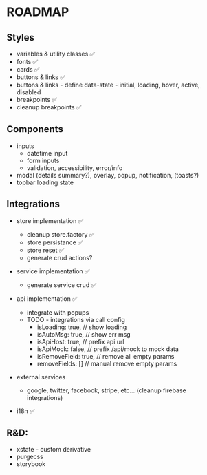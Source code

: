 # ROADMAP

## Styles

- variables & utility classes ✅
- fonts ✅
- cards ✅
- buttons & links ✅
- buttons & links - define data-state - initial, loading, hover, active, disabled
- breakpoints ✅
- cleanup breakpoints ✅

## Components

- inputs
  - datetime input
  - form inputs
  - validation, accessibility, error/info
- modal (details summary?), overlay, popup, notification, (toasts?)
- topbar loading state

## Integrations

- store implementation ✅
  - cleanup store.factory ✅
  - store persistance ✅
  - store reset ✅
  - generate crud actions?
- service implementation ✅
  - generate service crud ✅
- api implementation ✅

  - integrate with popups
  - TODO - integrations via call config
    - isLoading: true, // show loading
    - isAutoMsg: true, // show err msg
    - isApiHost: true, // prefix api url
    - isApiMock: false, // prefix /api/mock to mock data
    - isRemoveField: true, // remove all empty params
    - removeFields: [] // manual remove empty params

- external services
  - google, twitter, facebook, stripe, etc... (cleanup firebase integrations)
- i18n ✅

## R&D:

- xstate - custom derivative
- purgecss
- storybook
